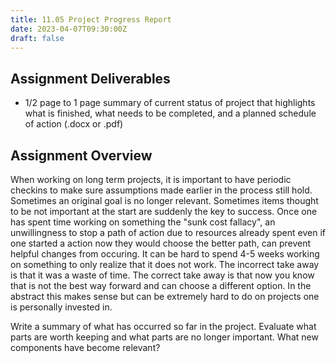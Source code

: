 ```yaml
---
title: 11.05 Project Progress Report
date: 2023-04-07T09:30:00Z
draft: false
---
```


## Assignment Deliverables

- 1/2 page to 1 page summary of current status of project that highlights what is finished, what needs to be completed, and a planned schedule of action (.docx or .pdf)

## Assignment Overview

When working on long term projects, it is important to have periodic checkins to make sure assumptions made earlier in the process still hold. Sometimes an original goal is no longer relevant. Sometimes items thought to be not important at the start are suddenly the key to success. Once one has spent time working on something the "sunk cost fallacy", an unwillingness to stop a path of action due to resources already spent even if one started a action now they would choose the better path, can prevent helpful changes from occuring. It can be hard to spend 4-5 weeks working on something to only realize that it does not work. The incorrect take away is that it was a waste of time. The correct take away is that now you know that is not the best way forward and can choose a different option. In the abstract this makes sense but can be extremely hard to do on projects one is personally invested in.

Write a summary of what has occurred so far in the project. Evaluate what parts are worth keeping and what parts are no longer important. What new components have become relevant?
